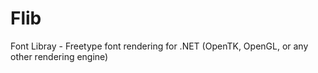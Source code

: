 Flib
====

Font Libray - Freetype font rendering for .NET (OpenTK, OpenGL, or any other rendering engine)
